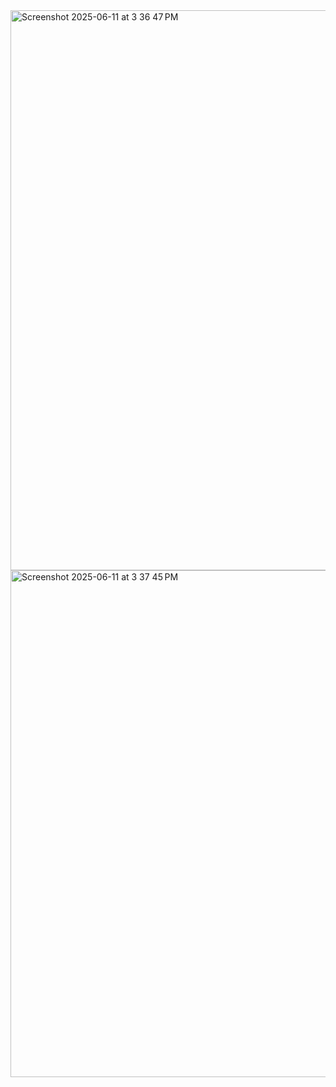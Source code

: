 <img width="896" alt="Screenshot 2025-06-11 at 3 36 47 PM" src="https://github.com/user-attachments/assets/b231778f-f81b-40ce-91ca-6509d8d1c086" />
<img width="811" alt="Screenshot 2025-06-11 at 3 37 45 PM" src="https://github.com/user-attachments/assets/08f53c1f-d45d-4f2d-8433-f6d50fcbb7e1" />
